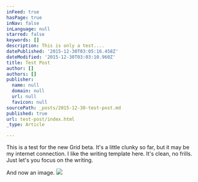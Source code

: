 ```yaml
---
inFeed: true
hasPage: true
inNav: false
inLanguage: null
starred: false
keywords: []
description: This is only a test....
datePublished: '2015-12-30T03:05:16.458Z'
dateModified: '2015-12-30T03:03:10.960Z'
title: Test Post
author: []
authors: []
publisher:
  name: null
  domain: null
  url: null
  favicon: null
sourcePath: _posts/2015-12-30-test-post.md
published: true
url: test-post/index.html
_type: Article

---
```

This is a test for the new Grid beta.  It's a little clunky so far, but it may be my internet connection.  I like the writing template here.  It's clean, no frills.  Just let's you focus on the writing.  

And now an image.  ![](https://the-grid-user-content.s3-us-west-2.amazonaws.com/ea8a7579-eb57-4821-b86a-75eb2b31ae93.jpg)